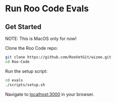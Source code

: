 # Run Roo Code Evals

## Get Started

NOTE: This is MacOS only for now!

Clone the Roo Code repo:

```sh
git clone https://github.com/RooVetGit/wizee.git
cd Roo-Code
```

Run the setup script:

```sh
cd evals
./scripts/setup.sh
```

Navigate to [localhost:3000](http://localhost:3000/) in your browser.
